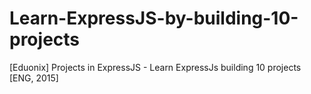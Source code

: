 # Learn-ExpressJS-by-building-10-projects
[Eduonix] Projects in ExpressJS - Learn ExpressJs building 10 projects [ENG, 2015]
